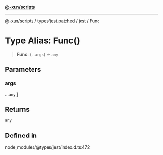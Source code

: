[**@-xun/scripts**](../../../../../README.md)

***

[@-xun/scripts](../../../../../README.md) / [types/jest.patched](../../../README.md) / [jest](../README.md) / Func

# Type Alias: Func()

> **Func**: (...`args`) => `any`

## Parameters

### args

...`any`[]

## Returns

`any`

## Defined in

node\_modules/@types/jest/index.d.ts:472
